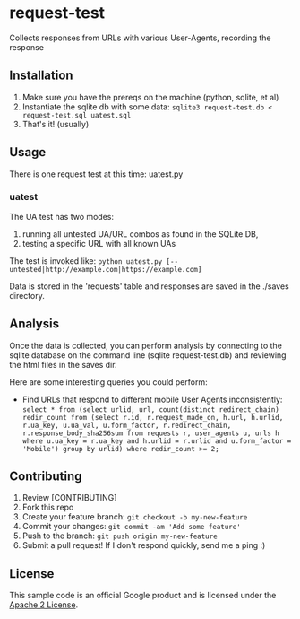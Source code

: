 # request-test
Collects responses from URLs with various User-Agents, recording the response

## Installation

1. Make sure you have the prereqs on the machine (python, sqlite, et al)
2. Instantiate the sqlite db with some data: `sqlite3 request-test.db < request-test.sql uatest.sql`
2. That's it! (usually)

## Usage

There is one request test at this time: uatest.py

### uatest

The UA test has two modes:
1. running all untested UA/URL combos as found in the SQLite DB,
2. testing a specific URL with all known UAs

The test is invoked like: `python uatest.py [--untested|http://example.com|https://example.com]`

Data is stored in the 'requests' table and responses are saved in the ./saves
directory.

## Analysis

Once the data is collected, you can perform analysis by connecting to the sqlite
database on the command line (sqlite request-test.db) and reviewing the html
files in the saves dir.

Here are some interesting queries you could perform:

* Find URLs that respond to different mobile User Agents inconsistently:
  `select * from (select urlid, url, count(distinct redirect_chain) redir_count from (select r.id, r.request_made_on, h.url, h.urlid, r.ua_key, u.ua_val, u.form_factor, r.redirect_chain, r.response_body_sha256sum from requests r, user_agents u, urls h where u.ua_key = r.ua_key and h.urlid = r.urlid and u.form_factor = 'Mobile') group by urlid) where redir_count >= 2;`

## Contributing
1. Review [CONTRIBUTING]
2. Fork this repo
3. Create your feature branch: `git checkout -b my-new-feature`
4. Commit your changes: `git commit -am 'Add some feature'`
5. Push to the branch: `git push origin my-new-feature`
6. Submit a pull request!  If I don't respond quickly, send me a ping :)

## License
This sample code is an official Google product and is licensed under the
[Apache 2 License](LICENSE).

